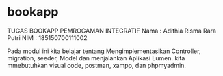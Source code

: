 # bookapp
TUGAS BOOKAPP PEMROGAMAN INTEGRATIF
Nama : Adithia Risma Rara Putri
NIM : 185150700111002

Pada modul ini kita belajar tentang Mengimplementasikan Controller, migration, seeder, Model dan menjalankan Aplikasi Lumen.
kita mmebutuhkan visual code, postman, xampp, dan phpmyadmin.


